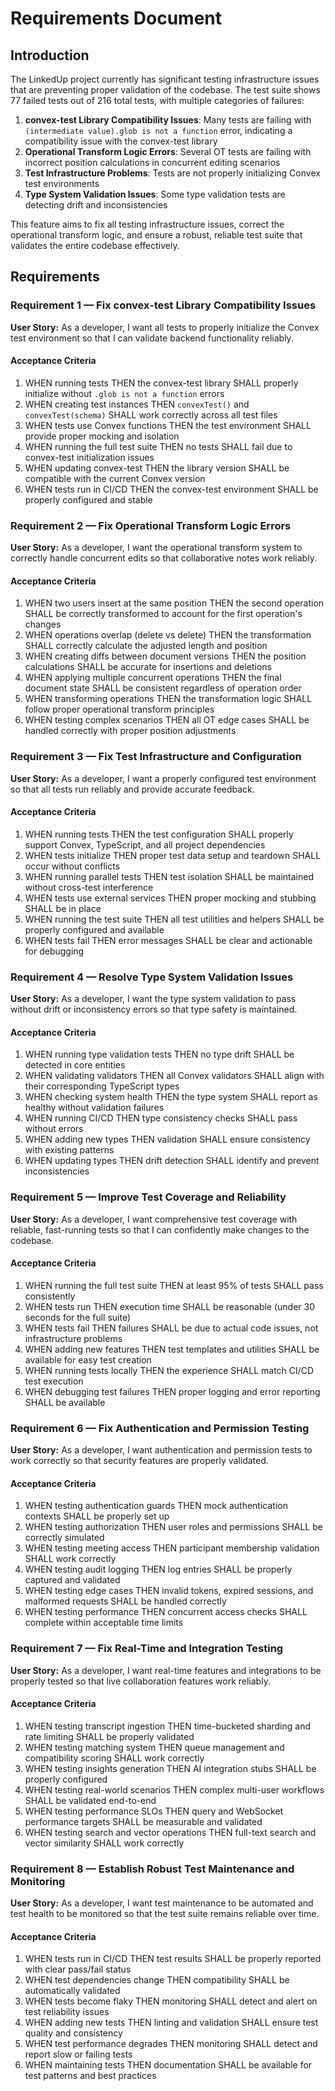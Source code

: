 # Requirements Document

## Introduction

The LinkedUp project currently has significant testing infrastructure issues that are preventing proper validation of the codebase. The test suite shows 77 failed tests out of 216 total tests, with multiple categories of failures:

1. **convex-test Library Compatibility Issues**: Many tests are failing with `(intermediate value).glob is not a function` error, indicating a compatibility issue with the convex-test library
2. **Operational Transform Logic Errors**: Several OT tests are failing with incorrect position calculations in concurrent editing scenarios
3. **Test Infrastructure Problems**: Tests are not properly initializing Convex test environments
4. **Type System Validation Issues**: Some type validation tests are detecting drift and inconsistencies

This feature aims to fix all testing infrastructure issues, correct the operational transform logic, and ensure a robust, reliable test suite that validates the entire codebase effectively.

## Requirements

### Requirement 1 — Fix convex-test Library Compatibility Issues

**User Story:** As a developer, I want all tests to properly initialize the Convex test environment so that I can validate backend functionality reliably.

#### Acceptance Criteria

1. WHEN running tests THEN the convex-test library SHALL properly initialize without `.glob is not a function` errors
2. WHEN creating test instances THEN `convexTest()` and `convexTest(schema)` SHALL work correctly across all test files
3. WHEN tests use Convex functions THEN the test environment SHALL provide proper mocking and isolation
4. WHEN running the full test suite THEN no tests SHALL fail due to convex-test initialization issues
5. WHEN updating convex-test THEN the library version SHALL be compatible with the current Convex version
6. WHEN tests run in CI/CD THEN the convex-test environment SHALL be properly configured and stable

### Requirement 2 — Fix Operational Transform Logic Errors

**User Story:** As a developer, I want the operational transform system to correctly handle concurrent edits so that collaborative notes work reliably.

#### Acceptance Criteria

1. WHEN two users insert at the same position THEN the second operation SHALL be correctly transformed to account for the first operation's changes
2. WHEN operations overlap (delete vs delete) THEN the transformation SHALL correctly calculate the adjusted length and position
3. WHEN creating diffs between document versions THEN the position calculations SHALL be accurate for insertions and deletions
4. WHEN applying multiple concurrent operations THEN the final document state SHALL be consistent regardless of operation order
5. WHEN transforming operations THEN the transformation logic SHALL follow proper operational transform principles
6. WHEN testing complex scenarios THEN all OT edge cases SHALL be handled correctly with proper position adjustments

### Requirement 3 — Fix Test Infrastructure and Configuration

**User Story:** As a developer, I want a properly configured test environment so that all tests run reliably and provide accurate feedback.

#### Acceptance Criteria

1. WHEN running tests THEN the test configuration SHALL properly support Convex, TypeScript, and all project dependencies
2. WHEN tests initialize THEN proper test data setup and teardown SHALL occur without conflicts
3. WHEN running parallel tests THEN test isolation SHALL be maintained without cross-test interference
4. WHEN tests use external services THEN proper mocking and stubbing SHALL be in place
5. WHEN running the test suite THEN all test utilities and helpers SHALL be properly configured and available
6. WHEN tests fail THEN error messages SHALL be clear and actionable for debugging

### Requirement 4 — Resolve Type System Validation Issues

**User Story:** As a developer, I want the type system validation to pass without drift or inconsistency errors so that type safety is maintained.

#### Acceptance Criteria

1. WHEN running type validation tests THEN no type drift SHALL be detected in core entities
2. WHEN validating validators THEN all Convex validators SHALL align with their corresponding TypeScript types
3. WHEN checking system health THEN the type system SHALL report as healthy without validation failures
4. WHEN running CI/CD THEN type consistency checks SHALL pass without errors
5. WHEN adding new types THEN validation SHALL ensure consistency with existing patterns
6. WHEN updating types THEN drift detection SHALL identify and prevent inconsistencies

### Requirement 5 — Improve Test Coverage and Reliability

**User Story:** As a developer, I want comprehensive test coverage with reliable, fast-running tests so that I can confidently make changes to the codebase.

#### Acceptance Criteria

1. WHEN running the full test suite THEN at least 95% of tests SHALL pass consistently
2. WHEN tests run THEN execution time SHALL be reasonable (under 30 seconds for the full suite)
3. WHEN tests fail THEN failures SHALL be due to actual code issues, not infrastructure problems
4. WHEN adding new features THEN test templates and utilities SHALL be available for easy test creation
5. WHEN running tests locally THEN the experience SHALL match CI/CD test execution
6. WHEN debugging test failures THEN proper logging and error reporting SHALL be available

### Requirement 6 — Fix Authentication and Permission Testing

**User Story:** As a developer, I want authentication and permission tests to work correctly so that security features are properly validated.

#### Acceptance Criteria

1. WHEN testing authentication guards THEN mock authentication contexts SHALL be properly set up
2. WHEN testing authorization THEN user roles and permissions SHALL be correctly simulated
3. WHEN testing meeting access THEN participant membership validation SHALL work correctly
4. WHEN testing audit logging THEN log entries SHALL be properly captured and validated
5. WHEN testing edge cases THEN invalid tokens, expired sessions, and malformed requests SHALL be handled correctly
6. WHEN testing performance THEN concurrent access checks SHALL complete within acceptable time limits

### Requirement 7 — Fix Real-Time and Integration Testing

**User Story:** As a developer, I want real-time features and integrations to be properly tested so that live collaboration features work reliably.

#### Acceptance Criteria

1. WHEN testing transcript ingestion THEN time-bucketed sharding and rate limiting SHALL be properly validated
2. WHEN testing matching system THEN queue management and compatibility scoring SHALL work correctly
3. WHEN testing insights generation THEN AI integration stubs SHALL be properly configured
4. WHEN testing real-world scenarios THEN complex multi-user workflows SHALL be validated end-to-end
5. WHEN testing performance SLOs THEN query and WebSocket performance targets SHALL be measurable and validated
6. WHEN testing search and vector operations THEN full-text search and vector similarity SHALL work correctly

### Requirement 8 — Establish Robust Test Maintenance and Monitoring

**User Story:** As a developer, I want test maintenance to be automated and test health to be monitored so that the test suite remains reliable over time.

#### Acceptance Criteria

1. WHEN tests run in CI/CD THEN test results SHALL be properly reported with clear pass/fail status
2. WHEN test dependencies change THEN compatibility SHALL be automatically validated
3. WHEN tests become flaky THEN monitoring SHALL detect and alert on test reliability issues
4. WHEN adding new tests THEN linting and validation SHALL ensure test quality and consistency
5. WHEN test performance degrades THEN monitoring SHALL detect and report slow or failing tests
6. WHEN maintaining tests THEN documentation SHALL be available for test patterns and best practices
